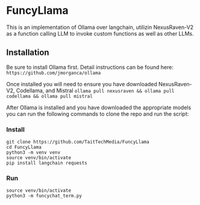 # FuncyLlama
This is an implementation of Ollama over langchain, utilizin NexusRaven-V2 as a function calling LLM to invoke custom functions as well
as other LLMs.

## Installation
Be sure to install Ollama first. Detail instructions can be found here: `https://github.com/jmorganca/ollama`

Once installed you will need to ensure you have downloaded NexusRaven-V2, Codellama, and Mistral
`ollama pull nexusraven && ollama pull codellama && ollama pull mistral`

After Ollama is installed and you have downloaded the appropriate models you can run the following commands to clone the repo and run
the script:

### Install
```
git clone https://github.com/TaitTechMedia/FuncyLlama
cd FuncyLlama
python3 -m venv venv
source venv/bin/activate
pip install langchain requests
```

### Run
```
source venv/bin/activate
python3 -m funcychat_term.py
```
